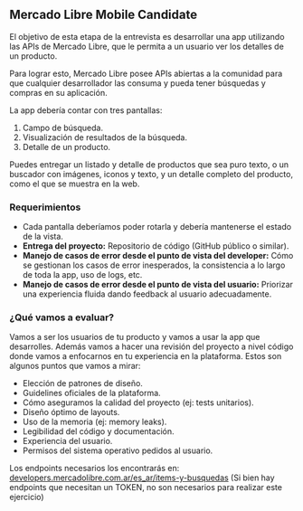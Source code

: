 ## Mercado Libre Mobile Candidate

El objetivo de esta etapa de la entrevista es desarrollar una app utilizando las APIs de Mercado Libre, que le permita a un usuario ver los detalles de un producto.

Para lograr esto, Mercado Libre posee APIs abiertas a la comunidad para que cualquier desarrollador las consuma y pueda tener búsquedas y compras en su aplicación.

La app debería contar con tres pantallas:

1. Campo de búsqueda.
2. Visualización de resultados de la búsqueda.
3. Detalle de un producto.

Puedes entregar un listado y detalle de productos que sea puro texto, o un buscador con imágenes, iconos y texto, y un detalle completo del producto, como el que se muestra en la web.

### Requerimientos

- Cada pantalla deberíamos poder rotarla y debería mantenerse el estado de la vista.
- **Entrega del proyecto:**
  Repositorio de código (GitHub público o similar).
- **Manejo de casos de error desde el punto de vista del developer:**
  Cómo se gestionan los casos de error inesperados, la consistencia a lo largo de toda la app, uso de logs, etc.
- **Manejo de casos de error desde el punto de vista del usuario:**
  Priorizar una experiencia fluida dando feedback al usuario adecuadamente.

### ¿Qué vamos a evaluar?

Vamos a ser los usuarios de tu producto y vamos a usar la app que desarrolles. Además vamos a hacer una revisión del proyecto a nivel código donde vamos a enfocarnos en tu experiencia en la plataforma. Estos son algunos puntos que vamos a mirar:

- Elección de patrones de diseño.
- Guidelines oficiales de la plataforma.
- Cómo aseguramos la calidad del proyecto (ej: tests unitarios).
- Diseño óptimo de layouts.
- Uso de la memoria (ej: memory leaks).
- Legibilidad del código y documentación.
- Experiencia del usuario.
- Permisos del sistema operativo pedidos al usuario.

Los endpoints necesarios los encontrarás en: [developers.mercadolibre.com.ar/es_ar/items-y-busquedas](developers.mercadolibre.com.ar/es_ar/items-y-busquedas) (Si bien hay endpoints que necesitan un TOKEN, no son necesarios para realizar este ejercicio)

